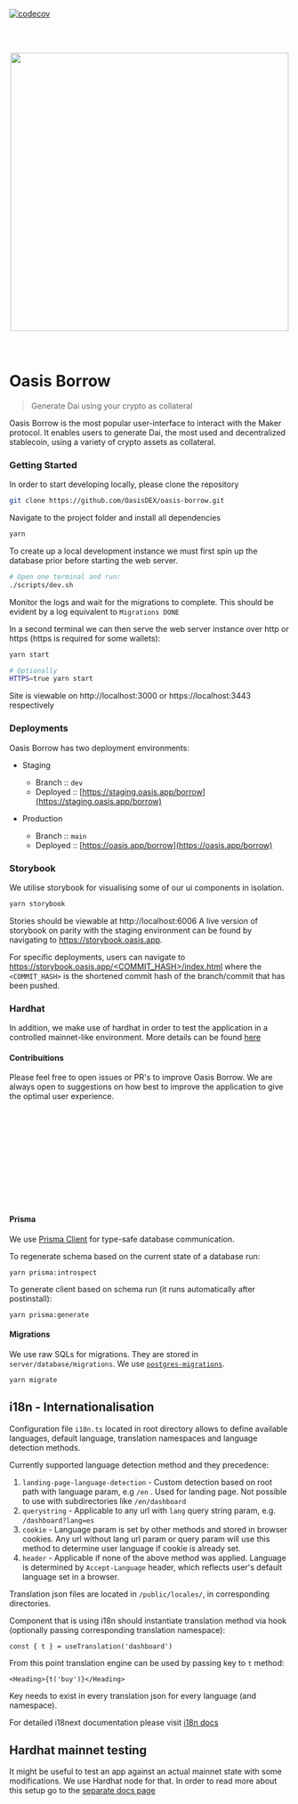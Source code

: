 [![codecov](https://codecov.io/gh/OasisDEX/oasis-borrow/branch/dev/graph/badge.svg?token=KMXTAUFL48)](https://codecov.io/gh/OasisDEX/oasis-borrow)

<br> <br>

<div align="center">
  <img src="https://github.com/OasisDEX/oasis-borrow/blob/pm/readme-updates/public/static/img/new-logo.svg" width="500" height="500">
</div>
<br>
<br>

# Oasis Borrow

> Generate Dai using your crypto as collateral

Oasis Borrow is the most popular user-interface to interact with the Maker protocol. It enables
users to generate Dai, the most used and decentralized stablecoin, using a variety of crypto assets
as collateral.

### Getting Started

In order to start developing locally, please clone the repository

```sh
git clone https://github.com/OasisDEX/oasis-borrow.git
```

Navigate to the project folder and install all dependencies

```sh
yarn
```

To create up a local development instance we must first spin up the database prior before starting
the web server.

```sh
# Open one terminal and run:
./scripts/dev.sh
```

Monitor the logs and wait for the migrations to complete. This should be evident by a log equivalent
to `Migrations DONE`

In a second terminal we can then serve the web server instance over http or https (https is required
for some wallets):

```sh
yarn start

# Optionally
HTTPS=true yarn start
```

Site is viewable on http://localhost:3000 or https://localhost:3443 respectively

### Deployments

Oasis Borrow has two deployment environments:

- Staging

  - Branch :: `dev`
  - Deployed :: [https://staging.oasis.app/borrow](https://staging.oasis.app/borrow)

- Production
  - Branch :: `main`
  - Deployed :: [https://oasis.app/borrow](https://oasis.app/borrow)

### Storybook

We utilise storybook for visualising some of our ui components in isolation.

```sh
yarn storybook
```

Stories should be viewable at http://localhost:6006 A live version of storybook on parity with the
staging environment can be found by navigating to https://storybook.oasis.app.

For specific deployments, users can navigate to
[https://storybook.oasis.app/<COMMIT_HASH>/index.html](https://storybook.oasis.app/<COMMIT_HASH>/index.html])
where the `<COMMIT_HASH>` is the shortened commit hash of the branch/commit that has been pushed.

### Hardhat

In addition, we make use of hardhat in order to test the application in a controlled mainnet-like
environment. More details can be found [here](./HARDHAT.md)

#### Contribuitions

Please feel free to open issues or PR's to improve Oasis Borrow. We are always open to suggestions
on how best to improve the application to give the optimal user experience.

<br>
<br>
<br>
<br>
<br>
<br>
<br>
<br>
<br>
<br>

#### Prisma

We use [Prisma Client](https://github.com/prisma/prisma-client-js) for type-safe database
communication.

To regenerate schema based on the current state of a database run:

```
yarn prisma:introspect
```

To generate client based on schema run (it runs automatically after postinstall):

```
yarn prisma:generate
```

#### Migrations

We use raw SQLs for migrations. They are stored in `server/database/migrations`. We use
[`postgres-migrations`](https://www.npmjs.com/package/postgres-migrations).

```
yarn migrate
```

## i18n - Internationalisation

Configuration file `i18n.ts` located in root directory allows to define available languages, default
language, translation namespaces and language detection methods.

Currently supported language detection method and they precedence:

1. `landing-page-language-detection` - Custom detection based on root path with language param, e.g
   `/en` . Used for landing page. Not possible to use with subdirectories like `/en/dashboard`
2. `querystring` - Applicable to any url with `lang` query string param, e.g. `/dashboard?lang=es`
3. `cookie` - Language param is set by other methods and stored in browser cookies. Any url without
   lang url param or query param will use this method to determine user language if cookie is
   already set.
4. `header` - Applicable if none of the above method was applied. Language is determined by
   `Accept-Language` header, which reflects user's default language set in a browser.

Translation json files are located in `/public/locales/`, in corresponding directories.

Component that is using i18n should instantiate translation method via hook (optionally passing
corresponding translation namespace):

`const { t } = useTranslation('dashboard')`

From this point translation engine can be used by passing key to `t` method:

`<Heading>{t('buy')}</Heading>`

Key needs to exist in every translation json for every language (and namespace).

For detailed i18next documentation please visit [i18n docs](https://www.i18next.com/)

## Hardhat mainnet testing

It might be useful to test an app against an actual mainnet state with some modifications. We use
Hardhat node for that. In order to read more about this setup go to the
[separate docs page](./HARDHAT.md)
